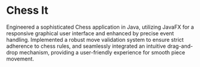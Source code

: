 # Chess It 

Engineered a sophisticated Chess application in Java, utilizing JavaFX for a responsive graphical user interface and enhanced by precise event handling. Implemented a robust move validation system to ensure strict adherence to chess rules, and seamlessly integrated an intuitive drag-and-drop mechanism, providing a user-friendly experience for smooth piece movement.
